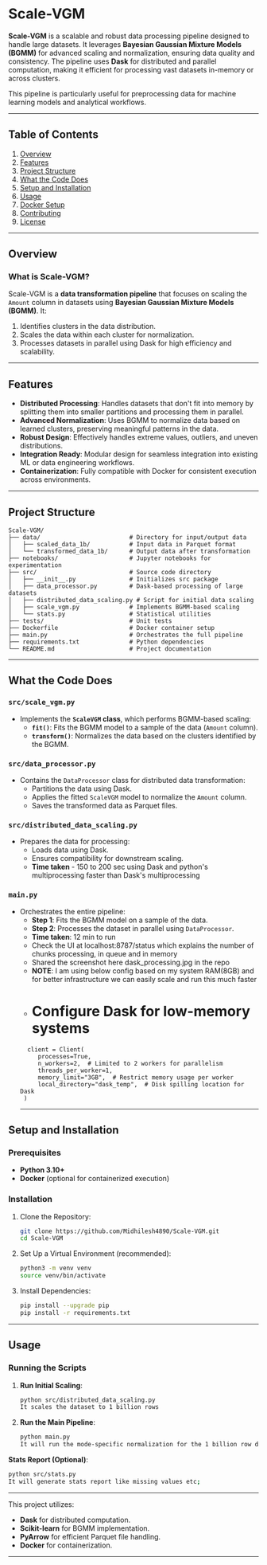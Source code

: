# Scale-VGM

**Scale-VGM** is a scalable and robust data processing pipeline designed to handle large datasets. It leverages **Bayesian Gaussian Mixture Models (BGMM)** for advanced scaling and normalization, ensuring data quality and consistency. The pipeline uses **Dask** for distributed and parallel computation, making it efficient for processing vast datasets in-memory or across clusters. 

This pipeline is particularly useful for preprocessing data for machine learning models and analytical workflows.

---

## Table of Contents

1. [Overview](#overview)
2. [Features](#features)
3. [Project Structure](#project-structure)
4. [What the Code Does](#what-the-code-does)
5. [Setup and Installation](#setup-and-installation)
6. [Usage](#usage)
7. [Docker Setup](#docker-setup)
8. [Contributing](#contributing)
9. [License](#license)

---

## Overview

### What is Scale-VGM?

Scale-VGM is a **data transformation pipeline** that focuses on scaling the `Amount` column in datasets using **Bayesian Gaussian Mixture Models (BGMM)**. It:

1. Identifies clusters in the data distribution.
2. Scales the data within each cluster for normalization.
3. Processes datasets in parallel using Dask for high efficiency and scalability.

---

## Features

- **Distributed Processing**: Handles datasets that don't fit into memory by splitting them into smaller partitions and processing them in parallel.
- **Advanced Normalization**: Uses BGMM to normalize data based on learned clusters, preserving meaningful patterns in the data.
- **Robust Design**: Effectively handles extreme values, outliers, and uneven distributions.
- **Integration Ready**: Modular design for seamless integration into existing ML or data engineering workflows.
- **Containerization**: Fully compatible with Docker for consistent execution across environments.

---

## Project Structure

```plaintext
Scale-VGM/
├── data/                         # Directory for input/output data
│   ├── scaled_data_1b/           # Input data in Parquet format
│   └── transformed_data_1b/      # Output data after transformation
├── notebooks/                    # Jupyter notebooks for experimentation
├── src/                          # Source code directory
│   ├── __init__.py               # Initializes src package
│   ├── data_processor.py         # Dask-based processing of large datasets
│   ├── distributed_data_scaling.py # Script for initial data scaling
│   ├── scale_vgm.py              # Implements BGMM-based scaling
│   └── stats.py                  # Statistical utilities
├── tests/                        # Unit tests
├── Dockerfile                    # Docker container setup
├── main.py                       # Orchestrates the full pipeline
├── requirements.txt              # Python dependencies
└── README.md                     # Project documentation
```

---

## What the Code Does

### `src/scale_vgm.py`
- Implements the **`ScaleVGM` class**, which performs BGMM-based scaling:
  - **`fit()`**: Fits the BGMM model to a sample of the data (`Amount` column).
  - **`transform()`**: Normalizes the data based on the clusters identified by the BGMM.

### `src/data_processor.py`
- Contains the `DataProcessor` class for distributed data transformation:
  - Partitions the data using Dask.
  - Applies the fitted `ScaleVGM` model to normalize the `Amount` column.
  - Saves the transformed data as Parquet files.

### `src/distributed_data_scaling.py`
- Prepares the data for processing:
  - Loads data using Dask.
  - Ensures compatibility for downstream scaling.
  - **Time taken** - 150 to 200 sec using Dask and python's multiprocessing faster than Dask's multiprocessing

### `main.py`
- Orchestrates the entire pipeline:
  - **Step 1**: Fits the BGMM model on a sample of the data.
  - **Step 2**: Processes the dataset in parallel using `DataProcessor`.
  - **Time taken**: 12 min to run
  - Check the UI at localhost:8787/status which explains the number of chunks processing, in queue and in memory
  - Shared the screenshot here dask_processing.jpg in the repo
  - **NOTE**: I am using below config based on my system RAM(8GB) and for better infrastructure we can easily scale and run this much faster
  - # Configure Dask for low-memory systems
   ```
     client = Client(
        processes=True,
        n_workers=2,  # Limited to 2 workers for parallelism
        threads_per_worker=1,
        memory_limit="3GB",  # Restrict memory usage per worker
        local_directory="dask_temp",  # Disk spilling location for Dask
    )
   ```
   ---

## Setup and Installation

### Prerequisites

- **Python 3.10+**
- **Docker** (optional for containerized execution)

### Installation

1. Clone the Repository:
   ```bash
   git clone https://github.com/Midhilesh4890/Scale-VGM.git
   cd Scale-VGM
   ```

2. Set Up a Virtual Environment (recommended):
   ```bash
   python3 -m venv venv
   source venv/bin/activate
   ```

3. Install Dependencies:
   ```bash
   pip install --upgrade pip
   pip install -r requirements.txt
   ```

---

## Usage

### Running the Scripts

1. **Run Initial Scaling**:
   ```bash
   python src/distributed_data_scaling.py
   It scales the dataset to 1 billion rows
   ```

2. **Run the Main Pipeline**:
   ```bash
   python main.py 
   It will run the mode-specific normalization for the 1 billion row dataset efficiently
   ```

**Stats Report (Optional)**:

   ```bash
   python src/stats.py
   It will generate stats report like missing values etc;
   ```
---


This project utilizes:

- **Dask** for distributed computation.
- **Scikit-learn** for BGMM implementation.
- **PyArrow** for efficient Parquet file handling.
- **Docker** for containerization.

---

